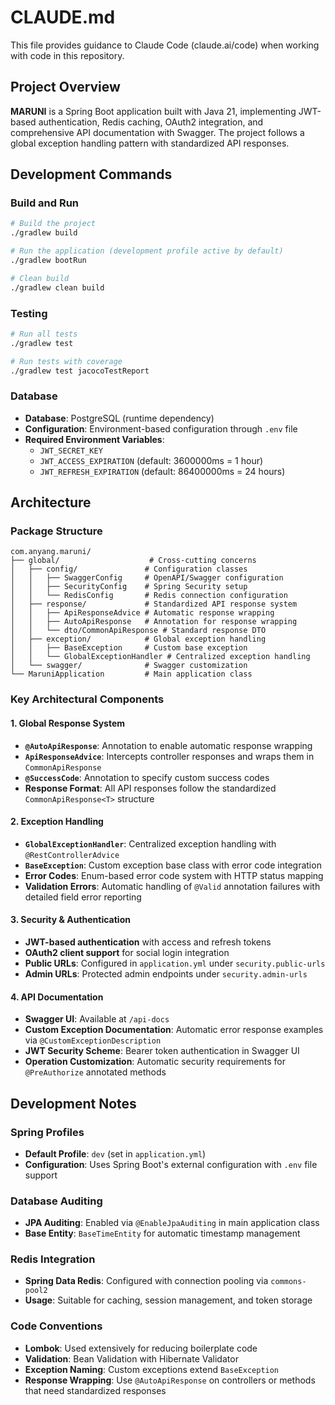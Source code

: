 # CLAUDE.md

This file provides guidance to Claude Code (claude.ai/code) when working with code in this repository.

## Project Overview

**MARUNI** is a Spring Boot application built with Java 21, implementing JWT-based authentication, Redis caching, OAuth2 integration, and comprehensive API documentation with Swagger. The project follows a global exception handling pattern with standardized API responses.

## Development Commands

### Build and Run
```bash
# Build the project
./gradlew build

# Run the application (development profile active by default)
./gradlew bootRun

# Clean build
./gradlew clean build
```

### Testing
```bash
# Run all tests
./gradlew test

# Run tests with coverage
./gradlew test jacocoTestReport
```

### Database
- **Database**: PostgreSQL (runtime dependency)
- **Configuration**: Environment-based configuration through `.env` file
- **Required Environment Variables**:
  - `JWT_SECRET_KEY`
  - `JWT_ACCESS_EXPIRATION` (default: 3600000ms = 1 hour)
  - `JWT_REFRESH_EXPIRATION` (default: 86400000ms = 24 hours)

## Architecture

### Package Structure
```
com.anyang.maruni/
├── global/                    # Cross-cutting concerns
│   ├── config/               # Configuration classes
│   │   ├── SwaggerConfig     # OpenAPI/Swagger configuration
│   │   ├── SecurityConfig    # Spring Security setup
│   │   └── RedisConfig       # Redis connection configuration
│   ├── response/             # Standardized API response system
│   │   ├── ApiResponseAdvice # Automatic response wrapping
│   │   ├── AutoApiResponse   # Annotation for response wrapping
│   │   └── dto/CommonApiResponse # Standard response DTO
│   ├── exception/            # Global exception handling
│   │   ├── BaseException     # Custom base exception
│   │   └── GlobalExceptionHandler # Centralized exception handling
│   └── swagger/              # Swagger customization
└── MaruniApplication         # Main application class
```

### Key Architectural Components

#### 1. Global Response System
- **`@AutoApiResponse`**: Annotation to enable automatic response wrapping
- **`ApiResponseAdvice`**: Intercepts controller responses and wraps them in `CommonApiResponse`
- **`@SuccessCode`**: Annotation to specify custom success codes
- **Response Format**: All API responses follow the standardized `CommonApiResponse<T>` structure

#### 2. Exception Handling
- **`GlobalExceptionHandler`**: Centralized exception handling with `@RestControllerAdvice`
- **`BaseException`**: Custom exception base class with error code integration
- **Error Codes**: Enum-based error code system with HTTP status mapping
- **Validation Errors**: Automatic handling of `@Valid` annotation failures with detailed field error reporting

#### 3. Security & Authentication
- **JWT-based authentication** with access and refresh tokens
- **OAuth2 client support** for social login integration
- **Public URLs**: Configured in `application.yml` under `security.public-urls`
- **Admin URLs**: Protected admin endpoints under `security.admin-urls`

#### 4. API Documentation
- **Swagger UI**: Available at `/api-docs`
- **Custom Exception Documentation**: Automatic error response examples via `@CustomExceptionDescription`
- **JWT Security Scheme**: Bearer token authentication in Swagger UI
- **Operation Customization**: Automatic security requirements for `@PreAuthorize` annotated methods

## Development Notes

### Spring Profiles
- **Default Profile**: `dev` (set in `application.yml`)
- **Configuration**: Uses Spring Boot's external configuration with `.env` file support

### Database Auditing
- **JPA Auditing**: Enabled via `@EnableJpaAuditing` in main application class
- **Base Entity**: `BaseTimeEntity` for automatic timestamp management

### Redis Integration
- **Spring Data Redis**: Configured with connection pooling via `commons-pool2`
- **Usage**: Suitable for caching, session management, and token storage

### Code Conventions
- **Lombok**: Used extensively for reducing boilerplate code
- **Validation**: Bean Validation with Hibernate Validator
- **Exception Naming**: Custom exceptions extend `BaseException`
- **Response Wrapping**: Use `@AutoApiResponse` on controllers or methods that need standardized responses